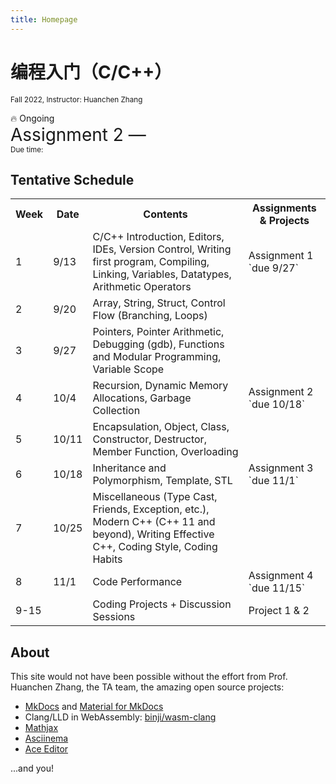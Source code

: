 ```yaml
---
title: Homepage
---
```


# 编程入门（C/C++）

<small>
Fall 2022, Instructor: Huanchen Zhang
</small>

:fire: Ongoing<br/>
<big style="font-size: 2em;"><bold>Assignment 2</bold> &mdash; <span id="rest-time"></span></big><br/>
<small>Due time: <span id="due-time"></span></small>

<script>
    let due_date = new Date('Oct 18, 2022 23:59:00 GMT+08:00');
    window.addEventListener('load', function(){
        document.getElementById('due-time').innerHTML = due_date.toLocaleString();
        function setTime() {
            let diff = due_date.getTime() - (new Date()).getTime();
            let str = '';
            if (diff < 0) {
                str = 'Finished';
            } else {
                let s = diff / 1000;
                let m = s / 60;
                let h = m / 60;
                let d = h / 24;
                if (d == 1) {
                    str += '1 day ';
                } else if (d > 1) {
                    str += Math.floor(d) + ' days ';
                }
                str += `${Math.floor(h)%24}h ${Math.floor(m)%60}m ${Math.floor(s)%60}s`;
            }
            let el = document.getElementById('rest-time');
            el.innerHTML = str;
        }
        setTime();
        setInterval(setTime, 500);
    })
</script>

## Tentative Schedule

<table markdown>
<tbody markdown>
<tr>
<th>Week</th><th>Date</th><th>Contents</th><th>Assignments & Projects</th>
</tr>
<tr markdown>
<td>1</td><td>9/13</td><td>C/C++ Introduction, Editors, IDEs, Version Control, Writing first program, Compiling, Linking, Variables, Datatypes, Arithmetic Operators</td><td markdown>Assignment 1 `due 9/27`</td>
</tr>
<tr>
<td>2</td><td>9/20</td><td>Array, String, Struct, Control Flow (Branching, Loops)</td><td></td>
</tr>
<tr>
<td>3</td><td>9/27</td><td>Pointers, Pointer Arithmetic, Debugging (gdb), Functions and Modular Programming, Variable Scope</td><td></td>
</tr>
<tr markdown>
<td>4</td><td>10/4</td><td>Recursion, Dynamic Memory Allocations, Garbage Collection</td><td markdown>Assignment 2 `due 10/18`</td>
</tr>
<tr>
<td>5</td><td>10/11</td><td>Encapsulation, Object, Class, Constructor, Destructor, Member Function, Overloading</td><td></td>
</tr>
<tr markdown>
<td>6</td><td>10/18</td><td>Inheritance and Polymorphism, Template, STL</td><td markdown>Assignment 3 `due 11/1`</td>
</tr>
<tr>
<td>7</td><td>10/25</td><td>Miscellaneous (Type Cast, Friends, Exception, etc.), Modern C++ (C++ 11 and beyond), Writing Effective C++, Coding Style, Coding Habits</td><td></td>
</tr>
<tr markdown>
<td>8</td><td>11/1</td><td>Code Performance</td><td markdown>Assignment 4 `due 11/15`</td>
</tr>
<tr markdown>
<td>9-15</td><td></td><td>Coding Projects + Discussion Sessions</td><td>Project 1 & 2</td>
</tr>
</tbody>
</table>

## About

This site would not have been possible without the effort from Prof. Huanchen Zhang, the TA team, the amazing open source projects:

* [MkDocs](https://www.mkdocs.org/) and [Material for MkDocs](https://squidfunk.github.io/mkdocs-material/)
* Clang/LLD in WebAssembly: [binji/wasm-clang](https://github.com/binji/wasm-clang)
* [Mathjax](https://www.mathjax.org/)
* [Asciinema](https://asciinema.org/)
* [Ace Editor](https://ace.c9.io/)

...and you!
